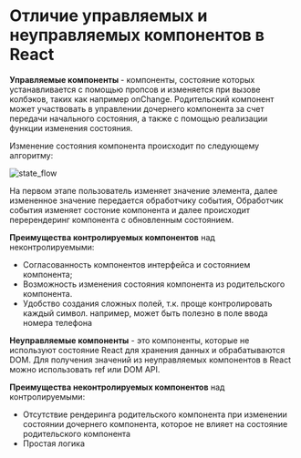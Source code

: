 # Отличие управляемых и неуправляемых компонентов в React
<b> Управляемые компоненты </b> - компоненты, состояние которых устанавливается с помощью пропсов
и изменяется при вызове колбэков, таких как например onChange. Родительский компонент
может участвовать в управлении дочернего компонента за счет передачи начального состояния,
а также с помощью реализации функции изменения состояния.


Изменение состояния компонента происходит по следующему алгоритму:


![state_flow](https://github.com/user-attachments/assets/c0faef82-10eb-4085-8c91-c35e4ad93ec6)


На первом этапе пользователь изменяет значение элемента, далее измененное значение передается обработчику события,
Обработчик события изменяет состоние компонента и далее происходит перерендеринг компонента с обновленным состоянием.



<b>Преимущества контролируемых компонентов</b>  над неконтролируемыми:
* Согласованность компонентов интерфейса и состоянием компонента;
* Возможность изменения состояния компонента из родительского компонента.
* Удобство создания сложных полей, т.к. проще контролировать каждый символ. например, может быть полезно в поле ввода номера телефона


<b>Неуправляемые компоненты</b> - это компоненты, которые не используют состояние React для хранения данных и обрабатываются DOM. Для получения значений из неуправляемых компонентов в React можно использовать ref или DOM API.


<b>Преимущества неконтролируемых компонентов</b> над контролируемыми:
* Отсутствие рендеринга родительского компонента
при изменении состоянии дочернего компонента,
которое не влияет на состояние родительского компонента
* Простая логика
